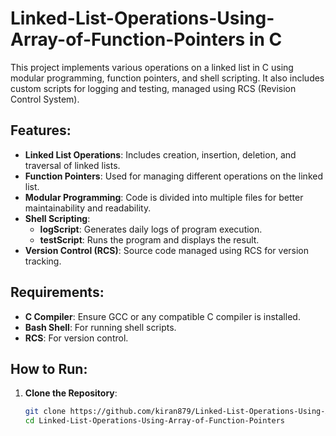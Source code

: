 # Linked-List-Operations-Using-Array-of-Function-Pointers in C

This project implements various operations on a linked list in C using modular programming, function pointers, and shell scripting. It also includes custom scripts for logging and testing, managed using RCS (Revision Control System).

## Features:
- **Linked List Operations**: Includes creation, insertion, deletion, and traversal of linked lists.
- **Function Pointers**: Used for managing different operations on the linked list.
- **Modular Programming**: Code is divided into multiple files for better maintainability and readability.
- **Shell Scripting**:
  - **logScript**: Generates daily logs of program execution.
  - **testScript**: Runs the program and displays the result.
- **Version Control (RCS)**: Source code managed using RCS for version tracking.
## Requirements:
- **C Compiler**: Ensure GCC or any compatible C compiler is installed.
- **Bash Shell**: For running shell scripts.
- **RCS**: For version control.
## How to Run:
1. **Clone the Repository**:
   ```bash
   git clone https://github.com/kiran879/Linked-List-Operations-Using-Array-of-Function-Pointers.git
   cd Linked-List-Operations-Using-Array-of-Function-Pointers
